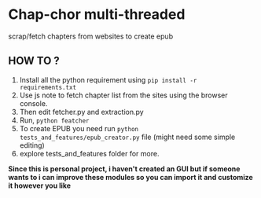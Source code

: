 # Chap-chor multi-threaded
scrap/fetch chapters from websites to create epub

## HOW TO ?
  1. Install all the python requirement using `pip install -r requirements.txt`
  2. Use js note to fetch chapter list from the sites using the browser console.
  3. Then edit fetcher.py and extraction.py
  4. Run, `python featcher`
  5. To create EPUB you need run `python tests_and_features/epub_creator.py` file (might need some simple editing)
  6. explore tests_and_features folder for more.


**Since this is personal project, i haven't created an GUI but if someone wants to i can improve these modules so you can import it and customize it however you like**

